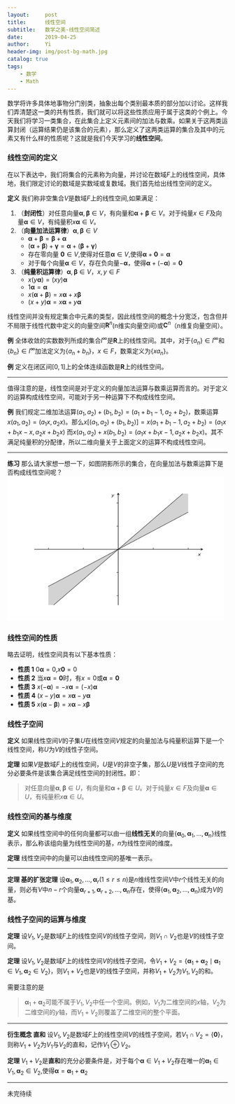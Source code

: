 ```yaml
---
layout:     post
title:      线性空间
subtitle:   数学之美-线性空间简述
date:       2019-04-25
author:     Yi
header-img: img/post-bg-math.jpg
catalog: true
tags:
    - 数学
    - Math
---
```

数学将许多具体地事物分门别类，抽象出每个类别最本质的部分加以讨论。这样我们弄清楚这一类的共有性质，我们就可以将这些性质应用于属于这类的个例上。今天我们将学习一类集合，在此集合上定义元素间的加法与数乘。如果关于这两类运算封闭（运算结果仍是该集合的元素），那么定义了这两类运算的集合及其中的元素又有什么样的性质呢？这就是我们今天学习的**线性空间**。

### 线性空间的定义
在以下表达中，我们将集合的元素称为向量，并讨论在数域$F$上的线性空间，具体地，我们限定讨论的数域是实数域或复数域。我们首先给出线性空间的定义。

**定义** 我们称非空集合$V$是数域$F$上的线性空间,如果满足：
1. （**封闭性**）对任意向量$\boldsymbol\alpha,\boldsymbol\beta\in V$，有向量和$\boldsymbol\alpha + \boldsymbol\beta\in V$。对于纯量$x\in F$及向量$\boldsymbol\alpha \in V$，有纯量积$x\boldsymbol\alpha\in V$。
2. （**向量加法运算律**）$\boldsymbol\alpha,\boldsymbol\beta\in V$
   * $\boldsymbol\alpha+\boldsymbol\beta=\boldsymbol\beta+\boldsymbol\alpha$
   * $(\boldsymbol\alpha+\boldsymbol\beta)+\boldsymbol\gamma=\boldsymbol\alpha+(\boldsymbol\beta+\boldsymbol\gamma)$
   * 存在零向量 $\boldsymbol0\in V$,使得对任意$\boldsymbol\alpha\in V$,使得$\boldsymbol\alpha + \boldsymbol0=\boldsymbol\alpha$
   * 对于每个向量$\boldsymbol\alpha\in V$，存在负向量$-\boldsymbol\alpha$，使得$\boldsymbol\alpha+(-\boldsymbol\alpha)=\boldsymbol0$
3. （**纯量积运算律**）$\boldsymbol\alpha,\boldsymbol\beta\in V$，$x,y\in F$
   * $x(y\boldsymbol\alpha)=(xy)\boldsymbol\alpha$
   * $1\boldsymbol\alpha=\boldsymbol\alpha$
   * $x(\boldsymbol\alpha+\boldsymbol\beta)=x\boldsymbol\alpha+x\boldsymbol\beta$
   * $(x+y)\boldsymbol\alpha = x\boldsymbol\alpha+y\boldsymbol\alpha$

线性空间并没有规定集合中元素的类型，因此线性空间的概念十分宽泛，包含但并不局限于线性代数中定义的向量空间$\boldsymbol R^n$(n维实向量空间)或$\boldsymbol C^n$（n维复向量空间）。

**例** 全体收敛的实数数列所成的集合$l^\infty$是$\boldsymbol R$上的线性空间。其中，对于$\{a_n\}\in l^\infty$和$\{b_n\}\in l^\infty$加法定义为$\{a_n + b_n\}$，$x\in F$，数乘定义为$\{xa_n\}$。

**例** 定义在闭区间$[0,1]$上的全体连续函数是$\boldsymbol R$上的线性空间。


---
值得注意的是，线性空间是对于定义的向量加法运算与数乘运算而言的。对于定义的运算构成线性空间，可能对于另一种运算下不构成线性空间。

**例** 我们规定二维加法运算$(a_1,a_2)+(b_1,b_2)=(a_1+b_1-1,a_2+b_2)$，数乘运算$x(a_1,a_2)=(a_1x,a_2x)$。那么$x[(a_1,a_2)+(b_1,b_2)]=x(a_1+b_1-1,a_2+b_2)=(a_1x+b_1x-x,a_2x+b_2x)$
而$x(a_1,a_2)+x(b_1,b_2)=(a_1x+b_1x-1,a_2x+b_2x)$。其不满足纯量积的分配律，所以二维向量关于上面定义的运算不构成线性空间。

---

**练习** 那么请大家想一想一下，如图阴影所示的集合，在向量加法与数乘运算下是否构成线性空间呢？
<img src="/img/linearspace/think_1.png"  height="330" width="495">

### 线性空间的性质

略去证明，线性空间具有以下基本性质：
   * **性质 1** $0\boldsymbol\alpha=0$,$x\boldsymbol0=0$
   * **性质 2** 当$x\boldsymbol\alpha=\boldsymbol0$时，有$x=0$或$\boldsymbol\alpha=\boldsymbol0$
   * **性质 3** $x(-\boldsymbol\alpha)=-x\boldsymbol\alpha=(-x)\boldsymbol\alpha$
   * **性质 4** $(x-y)\boldsymbol\alpha=x\boldsymbol\alpha-y\boldsymbol\alpha$
   * **性质 5** $x(\boldsymbol\alpha-\boldsymbol\beta)=x\boldsymbol\alpha-x\boldsymbol\beta$



### 线性子空间
**定义** 如果线性空间$V$的子集$U$在线性空间$V$规定的向量加法与纯量积运算下是一个线性空间，称$U$为$V$的线性子空间。


**定理** 如果$V$是数域$F$上的线性空间，$U$是$V$的非空子集，那么$U$是$V$线性子空间的充分必要条件是该集合满足线性空间的封闭性。即：
>对任意向量$\boldsymbol\alpha,\boldsymbol\beta\in U$，有向量和$\boldsymbol\alpha + \boldsymbol\beta\in U$。对于纯量$x\in F$及向量$\boldsymbol\alpha \in U$，有纯量积$x\boldsymbol\alpha\in U$。

### 线性空间的基与维度

**定义** 如果线性空间中的任何向量都可以由一组**线性无关**的向量$\{\boldsymbol\alpha_0,\boldsymbol\alpha_1,...,\boldsymbol\alpha_n\}$线性表示，那么称该组向量为线性空间的基，$n$为线性空间的维度。

**定理** 线性空间中的向量可以由线性空间的基唯一表示。

---

**定理 基的扩张定理** 设$\boldsymbol\alpha_1,\boldsymbol\alpha_2,...,\boldsymbol\alpha_r (1\le r \le n)$是$n$维线性空间$V$中$r$个线性无关的向量，则必有$V$中$n-r$个向量$\boldsymbol\alpha_{r+1},\boldsymbol\alpha_{r+2},...,\boldsymbol\alpha_n$存在，使得$\{\boldsymbol\alpha_1,\boldsymbol\alpha_2,...,\boldsymbol\alpha_n\}$成为$V$的基。


### 线性子空间的运算与维度

**定理** 设$V_1,V_2$是数域$F$上的线性空间$V$的线性子空间，则$V_1\cap V_2$也是$V$的线性子空间。

**定理** 设$V_1,V_2$是数域$F$上的线性空间$V$的线性子空间，令$V_1+V_2=\{\boldsymbol\alpha_1+\boldsymbol\alpha_2\mid\boldsymbol\alpha_1\in V_1,\boldsymbol\alpha_2\in V_2\}$，则$V_1+V_2$也是$V$的线性子空间，并称$V_1+V_2$为$V_1,V_2$的和。

需要注意的是
>$\boldsymbol\alpha_1+\boldsymbol\alpha_2$可能不属于$V_1,V_2$中任一个空间。例如，$V_1$为二维空间的$x$轴，$V_2$为二维空间的$y$轴，而$V_1+V_2$则覆盖了二维空间的整个平面。

***

**衍生概念 直和** 设$V_1,V_2$是数域$F$上的线性空间$V$的线性子空间，若$V_1\cap V_2=\{\boldsymbol0\}$，则称$V_1+V_2$为$V_1$与$V_2$的直和，记作$V_1\oplus V_2$。

**定理** $V_1+V_2$是**直和**的充分必要条件是，对于每个$\boldsymbol\alpha\in V_1+V_2$存在唯一的$\boldsymbol\alpha_1\in V_1,\boldsymbol\alpha_2\in V_2$,使得$\boldsymbol\alpha=\boldsymbol\alpha_1+\boldsymbol\alpha_2$

***
未完待续




